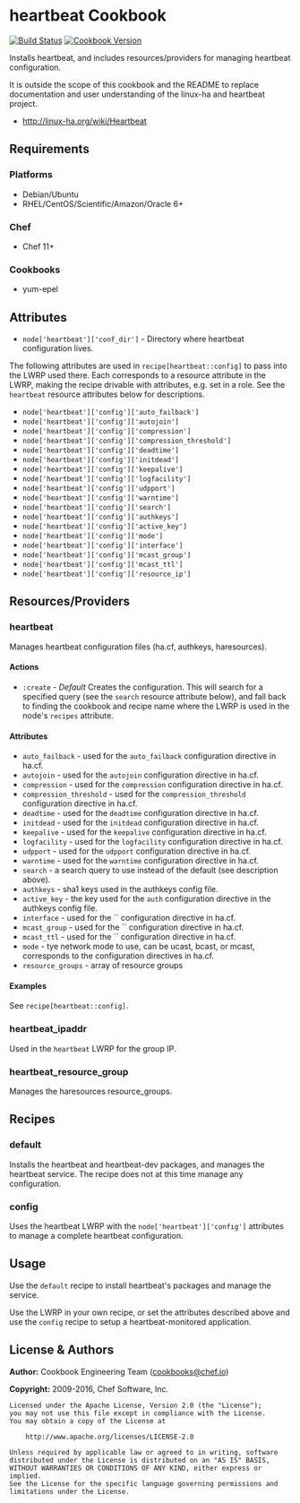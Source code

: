 # heartbeat Cookbook

[![Build Status](https://travis-ci.org/chef-cookbooks/heartbeat.svg?branch=master)](http://travis-ci.org/chef-cookbooks/heartbeat) [![Cookbook Version](https://img.shields.io/cookbook/v/heartbeat.svg)](https://supermarket.chef.io/cookbooks/heartbeat)

Installs heartbeat, and includes resources/providers for managing heartbeat configuration.

It is outside the scope of this cookbook and the README to replace documentation and user understanding of the linux-ha and heartbeat project.

- <http://linux-ha.org/wiki/Heartbeat>

## Requirements

### Platforms

- Debian/Ubuntu
- RHEL/CentOS/Scientific/Amazon/Oracle 6+

### Chef

- Chef 11+

### Cookbooks

- yum-epel

## Attributes

- `node['heartbeat']['conf_dir']` - Directory where heartbeat configuration lives.

The following attributes are used in `recipe[heartbeat::config]` to pass into the LWRP used there. Each corresponds to a resource attribute in the LWRP, making the recipe drivable with attributes, e.g. set in a role. See the `heartbeat` resource attributes below for descriptions.

- `node['heartbeat']['config']['auto_failback']`
- `node['heartbeat']['config']['autojoin']`
- `node['heartbeat']['config']['compression']`
- `node['heartbeat']['config']['compression_threshold']`
- `node['heartbeat']['config']['deadtime']`
- `node['heartbeat']['config']['initdead']`
- `node['heartbeat']['config']['keepalive']`
- `node['heartbeat']['config']['logfacility']`
- `node['heartbeat']['config']['udpport']`
- `node['heartbeat']['config']['warntime']`
- `node['heartbeat']['config']['search']`
- `node['heartbeat']['config']['authkeys']`
- `node['heartbeat']['config']['active_key']`
- `node['heartbeat']['config']['mode']`
- `node['heartbeat']['config']['interface']`
- `node['heartbeat']['config']['mcast_group']`
- `node['heartbeat']['config']['mcast_ttl']`
- `node['heartbeat']['config']['resource_ip']`

## Resources/Providers

### heartbeat

Manages heartbeat configuration files (ha.cf, authkeys, haresources).

#### Actions

- `:create` - _Default_ Creates the configuration. This will search for a specified query (see the `search` resource attribute below), and fall back to finding the cookbook and recipe name where the LWRP is used in the node's `recipes` attribute.

#### Attributes

- `auto_failback` - used for the `auto_failback` configuration directive in ha.cf.
- `autojoin` - used for the `autojoin` configuration directive in ha.cf.
- `compression` - used for the `compression` configuration directive in ha.cf.
- `compression_threshold` - used for the `compression_threshold` configuration directive in ha.cf.
- `deadtime` - used for the `deadtime` configuration directive in ha.cf.
- `initdead` - used for the `initdead` configuration directive in ha.cf.
- `keepalive` - used for the `keepalive` configuration directive in ha.cf.
- `logfacility` - used for the `logfacility` configuration directive in ha.cf.
- `udpport` - used for the `udpport` configuration directive in ha.cf.
- `warntime` - used for the `warntime` configuration directive in ha.cf.
- `search` - a search query to use instead of the default (see description above).
- `authkeys` - sha1 keys used in the authkeys config file.
- `active_key` - the key used for the `auth` configuration directive in the authkeys config file.
- `interface` - used for the `` configuration directive in ha.cf.
- `mcast_group` - used for the `` configuration directive in ha.cf.
- `mcast_ttl` - used for the `` configuration directive in ha.cf.
- `mode` - tye network mode to use, can be ucast, bcast, or mcast, corresponds to the configuration directives in ha.cf.
- `resource_groups` - array of resource groups

#### Examples

See `recipe[heartbeat::config]`.

### heartbeat_ipaddr

Used in the `heartbeat` LWRP for the group IP.

### heartbeat_resource_group

Manages the haresources resource_groups.

## Recipes

### default

Installs the heartbeat and heartbeat-dev packages, and manages the heartbeat service. The recipe does not at this time manage any configuration.

### config

Uses the heartbeat LWRP with the `node['heartbeat']['config']` attributes to manage a complete heartbeat configuration.

## Usage

Use the `default` recipe to install heartbeat's packages and manage the service.

Use the LWRP in your own recipe, or set the attributes described above and use the `config` recipe to setup a heartbeat-monitored application.

## License & Authors

**Author:** Cookbook Engineering Team ([cookbooks@chef.io](mailto:cookbooks@chef.io))

**Copyright:** 2009-2016, Chef Software, Inc.

```
Licensed under the Apache License, Version 2.0 (the "License");
you may not use this file except in compliance with the License.
You may obtain a copy of the License at

    http://www.apache.org/licenses/LICENSE-2.0

Unless required by applicable law or agreed to in writing, software
distributed under the License is distributed on an "AS IS" BASIS,
WITHOUT WARRANTIES OR CONDITIONS OF ANY KIND, either express or implied.
See the License for the specific language governing permissions and
limitations under the License.
```
